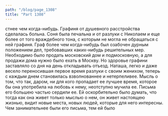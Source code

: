 ```yaml
---
path: "/blog/page_1308"
title: "Part 1308"
---
```


стнее чем когда-нибудь. Графиня от душевного расстройства сделалась больна.
Соня была печальна и от разлуки с Николаем и еще более от того враждебного тона, с которым не могла не обращаться с ней графиня. Граф более чем когда-нибудь был озабочен дурным положением дел, требовавших каких-нибудь решительных мер. Необходимо было продать московский дом и подмосковную, а для продажи дома нужно было ехать в Москву. Но здоровье графини заставляло со дня на день откладывать отъезд.
Наташа, легко и даже весело переносившая первое время разлуки с своим женихом, теперь с каждым днем становилась взволнованнее и нетерпеливее. Мысль о том, что так, даром, ни для кого пропадает ее лучшее время, которое бы она употребила на любовь к нему, неотступно мучила ее. Письма его большею частью сердили ее. Ей оскорбительно было думать, что тогда как она живет только мыслью о нем, он живет настоящею жизнью, видит новые места, новых людей, которые для него интересны. Чем занимательнее были его письма, тем ей было
